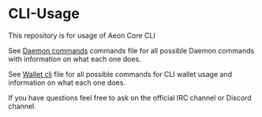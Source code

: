 # CLI-Usage
This repository is for usage of Aeon Core CLI


See [Daemon commands](https://github.com/AEONCommunity/CLI-Usage/blob/master/Daemon%20commands.md) commands file for all possible Daemon commands with information on what each one does.

See [Wallet cli](https://github.com/AEONCommunity/CLI-Usage/blob/master/Wallet%20cli.md) file for all possible commands for CLI wallet usage and information on what each one does. 


If you have questions feel free to ask on the official IRC channel or Discord channel. 
